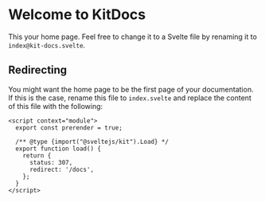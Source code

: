 # Welcome to KitDocs

This your home page. Feel free to change it to a Svelte file by renaming it
to `index@kit-docs.svelte`.

## Redirecting

You might want the home page to be the first page of your documentation. If this is the case,
rename this file to `index.svelte` and replace the content of this file with the following:

```svelte copy
<script context="module">
  export const prerender = true;

  /** @type {import("@sveltejs/kit").Load} */
  export function load() {
    return {
      status: 307,
      redirect: '/docs',
    };
  }
</script>
```
